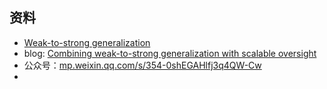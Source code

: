 ## 资料
- [Weak-to-strong generalization](https://openai.com/research/weak-to-strong-generalization)
- blog: [Combining weak-to-strong generalization with scalable oversight](https://aligned.substack.com/p/combining-w2sg-with-scalable-oversight?utm_source=substack&utm_medium=email&utm_campaign=email-restack-comment&r=2v2en0)
- 公众号：[mp.weixin.qq.com/s/354-0shEGAHlfj3q4QW-Cw](https://mp.weixin.qq.com/s/354-0shEGAHlfj3q4QW-Cw)
- 